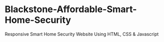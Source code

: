 # Blackstone-Affordable-Smart-Home-Security
Responsive Smart Home Security Website Using HTML, CSS  &amp; Javascript

